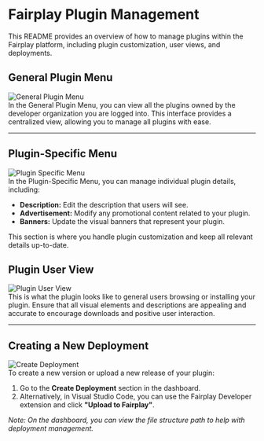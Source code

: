 # Fairplay Plugin Management

This README provides an overview of how to manage plugins within the Fairplay platform, including plugin customization, user views, and deployments.

## General Plugin Menu
![General Plugin Menu](https://cdn.economyplus.solutions/8lltfdwv.png)  
In the General Plugin Menu, you can view all the plugins owned by the developer organization you are logged into. This interface provides a centralized view, allowing you to manage all plugins with ease.

---

## Plugin-Specific Menu
![Plugin Specific Menu](https://cdn.economyplus.solutions/lsks72td.png)  
In the Plugin-Specific Menu, you can manage individual plugin details, including:

- **Description:** Edit the description that users will see.
- **Advertisement:** Modify any promotional content related to your plugin.
- **Banners:** Update the visual banners that represent your plugin.

This section is where you handle plugin customization and keep all relevant details up-to-date.

## Plugin User View
![Plugin User View](https://cdn.economyplus.solutions/2ubiy2os.png)  
This is what the plugin looks like to general users browsing or installing your plugin. Ensure that all visual elements and descriptions are appealing and accurate to encourage downloads and positive user interaction.

---

## Creating a New Deployment
![Create Deployment](https://cdn.economyplus.solutions/ev6032bw)  
To create a new version or upload a new release of your plugin:

1. Go to the **Create Deployment** section in the dashboard.
2. Alternatively, in Visual Studio Code, you can use the Fairplay Developer extension and click **"Upload to Fairplay"**.

*Note: On the dashboard, you can view the file structure path to help with deployment management.*
